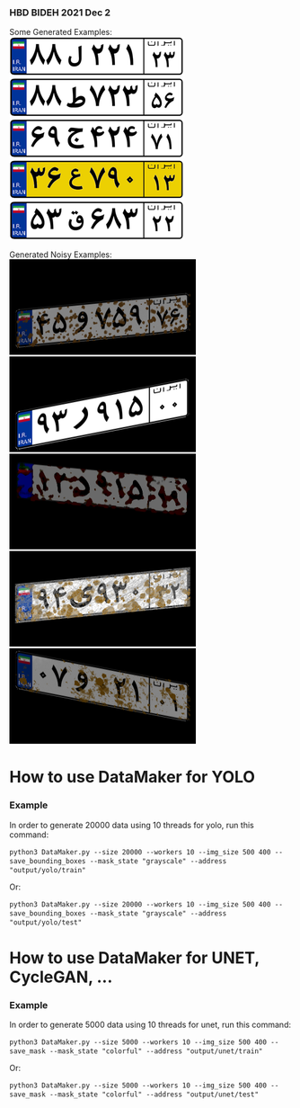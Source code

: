 <h3>
HBD BIDEH
2021 Dec 2
</h3>

Some Generated Examples:<br/>
<img src="generated_examples/1.png">
<img src="generated_examples/2.png"><br/>
<img src="generated_examples/3.png">
<img src="generated_examples/4.png"><br/>
<img src="generated_examples/5.png">

Generated Noisy Examples:<br/>
<img src="generated_examples/noisy1.png">
<img src="generated_examples/noisy2.png"><br/>
<img src="generated_examples/noisy3.png">
<img src="generated_examples/noisy4.png"><br/>
<img src="generated_examples/noisy5.png">


<h1>How to use DataMaker for YOLO</h1>
<h3>Example</h3>

In order to generate 20000 data using 10 threads for yolo, run this command:

```
python3 DataMaker.py --size 20000 --workers 10 --img_size 500 400 --save_bounding_boxes --mask_state "grayscale" --address "output/yolo/train"

```
Or:

```
python3 DataMaker.py --size 20000 --workers 10 --img_size 500 400 --save_bounding_boxes --mask_state "grayscale" --address "output/yolo/test"

```


<h1>How to use DataMaker for UNET, CycleGAN, ...</h1>
<h3>Example</h3>

In order to generate 5000 data using 10 threads for unet, run this command:

```
python3 DataMaker.py --size 5000 --workers 10 --img_size 500 400 --save_mask --mask_state "colorful" --address "output/unet/train"
```

Or:

```
python3 DataMaker.py --size 5000 --workers 10 --img_size 500 400 --save_mask --mask_state "colorful" --address "output/unet/test"
```